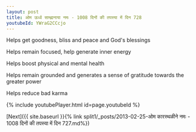 ```yaml
---
layout: post
title: ओम ऊर्ध्व साम्ह्नानाया नमः - 1008 दिनों की तपस्या में दिन 728
youtubeId: YWraG2CCcjo
---
```

 
 
Helps get goodness, bliss and peace and God's blessings
 
Helps remain focused, help generate inner energy 
 
Helps boost physical and mental health 
 
Helps remain grounded and generates a sense of gratitude towards the greater power 
 
Helps reduce bad karma
 
 
 
 


{% include youtubePlayer.html id=page.youtubeId %}
 
[Next]({{ site.baseurl }}{% link  split1/_posts/2013-02-25-ओम कारस्थळीने नमः - 1008 दिनों की तपस्या में दिन 727.md%})
 
